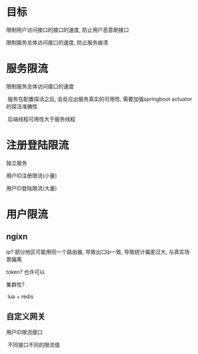 # 目标

限制用户访问接口的接口的速度, 防止用户恶意刷接口

限制服务总体访问接口的速度, 防止服务崩溃



# 服务限流

限制服务总体访问接口的速度

​	服务在配置探活之后, 会反应出服务真实的可用性, 需要加强springboot actuator的探活准确性

​	后端线程可用性大于服务线程



# 注册登陆限流

独立服务

用户ID注册限流(小量)

用户ID登陆限流(大量)



# 用户限流

## ngixn

ip? 部分地区可能用同一个路由器, 导致出口Ip一致, 导致统计偏差过大, 与真实场景偏离

token? 也许可以



集群性? 

​	lua + redis



## 自定义网关

用户ID限流接口

​	不同接口不同的限流值



